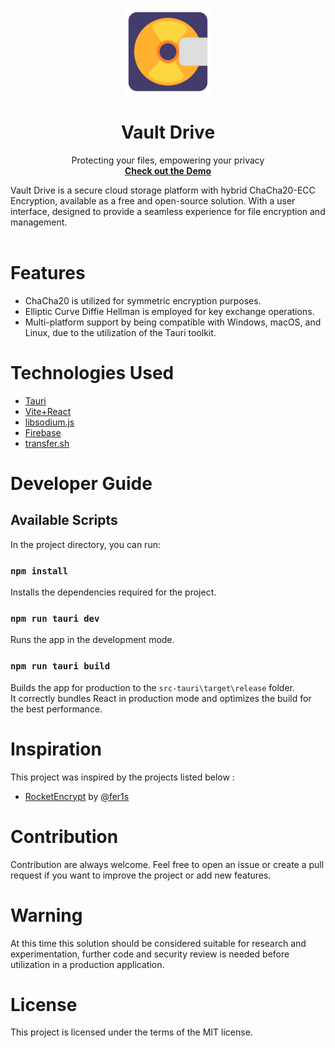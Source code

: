 <p align="center">
  <a href="#">
    
  </a>
  <p align="center">
   <img width="140" height="140" src="https://raw.githubusercontent.com/steve-cse/vault-drive/master/src/assets/logo.png" alt="Logo">
  </p>
  <h1 align="center"><b>Vault Drive</b></h1>
  <p align="center">
  Protecting your files, empowering your privacy
    <br /> 
    <a href="https://youtu.be/a5APg49S9MY"><strong>Check out the Demo</strong></a>
    
  </p>
</p>
Vault Drive is a secure cloud storage platform with hybrid ChaCha20-ECC Encryption, available as a free and open-source solution. With a user interface, designed to provide a seamless experience for file encryption and management.
<br/>
<br/>

# Features

- ChaCha20 is utilized for symmetric encryption purposes.
- Elliptic Curve Diffie Hellman is employed for key exchange operations.
- Multi-platform support by being compatible with Windows, macOS, and Linux, due to the utilization of the Tauri toolkit.

# Technologies Used

- <a href="https://tauri.app/">Tauri</a>
- <a href="https://vitejs.dev/">Vite+React</a>
- <a href="https://github.com/jedisct1/libsodium.js">libsodium.js</a>
- <a href="https://firebase.google.com/">Firebase</a>
- <a href="https://transfer.sh/">transfer.sh</a>

# Developer Guide

## Available Scripts

In the project directory, you can run:

### `npm install`

Installs the dependencies required for the project.

### `npm run tauri dev`

Runs the app in the development mode.

### `npm run tauri build`

Builds the app for production to the `src-tauri\target\release` folder.\
It correctly bundles React in production mode and optimizes the build for the best performance.

# Inspiration

This project was inspired by the projects listed below :

- [RocketEncrypt](https://github.com/fer1s/rocketencrypt) by [@fer1s](https://github.com/fer1s/)

# Contribution
Contribution are always welcome. Feel free to open an issue or create a pull request if you want to improve the project or add new features.

# Warning
 At this time this solution should be considered suitable for research and experimentation, further code and security review is needed before utilization in a production application.

# License
This project is licensed under the terms of the MIT license.
